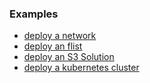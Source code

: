 ### Examples


* [deploy a network](./network.md)
* [deploy an flist](./flist.md)
* [deploy an S3 Solution](./s3_solution.md)
* [deploy a kubernetes cluster](./kubernetes_cluster.md)


